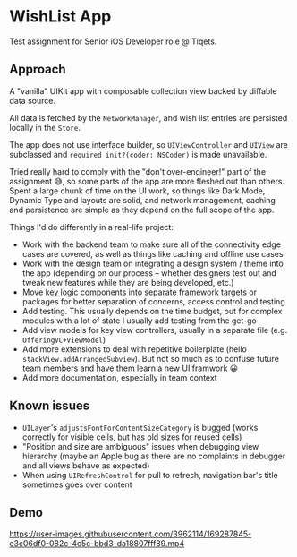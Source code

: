 # WishList App
Test assignment for Senior iOS Developer role @ Tiqets.

## Approach

A "vanilla" UIKit app with composable collection view backed by diffable data source.

All data is fetched by the `NetworkManager`, and wish list entries are persisted locally in the `Store`.

The app does not use interface builder, so `UIViewController` and `UIView` are subclassed and `required init?(coder: NSCoder)` is made unavailable.

Tried really hard to comply with the "don't over-engineer!" part of the assignment 😅, so some parts of the app are more fleshed out than others. Spent a large chunk of time on the UI work, so things like Dark Mode, Dynamic Type and layouts are solid, and network management, caching and persistence are simple as they depend on the full scope of the app.

Things I'd do differently in a real-life project:
* Work with the backend team to make sure all of the connectivity edge cases are covered, as well as things like caching and offline use cases
* Work with the design team on integrating a design system / theme into the app (depending on our process – whether designers test out and tweak new features while they are being developed, etc.)
* Move key logic components into separate framework targets or packages for better separation of concerns, access control and testing
* Add testing. This usually depends on the time budget, but for complex modules with a lot of state I usually add testing from the get-go
* Add view models for key view controllers, usually in a separate file (e.g. `OfferingVC+ViewModel`)
* Add more extensions to deal with repetitive boilerplate (hello `stackView.addArrangedSubview`). But not so much as to confuse future team members and have them learn a new UI framwork 😀
* Add more documentation, especially in team context

## Known issues

* `UILayer`'s `adjustsFontForContentSizeCategory` is bugged (works correctly for visible cells, but has old sizes for reused cells)
* "Position and size are ambiguous" issues when debugging view hierarchy (maybe an Apple bug as there are no complaints in debugger and all views behave as expected)
* When using `UIRefreshControl` for pull to refresh, navigation bar's title sometimes goes over content

## Demo

https://user-images.githubusercontent.com/3962114/169287845-c3c06df0-082c-4c5c-bbd3-da18807fff89.mp4
